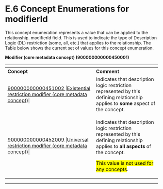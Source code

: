 # E.6 Concept Enumerations for modifierId

This concept enumeration represents a value that can be applied to the relationship. modifierId field. This is used to indicate the type of Description Logic (DL) restriction (some, all, etc.) that applies to the relationship.  The Table below shows the current set of values for this concept enumeration.

**Modifier (core metadata concept) (900000000000450001)**

<table data-full-width="true"><thead><tr><th width="276.115478515625"></th><th></th></tr></thead><tbody><tr><td><strong>Concept</strong></td><td><strong>Comment</strong></td></tr><tr><td><a href="http://snomed.info/id/900000000000451002">900000000000451002 |Existential restriction modifier (core metadata concept)|</a></td><td>Indicates that description logic restriction represented by this defining relationship applies to <strong>some</strong> aspect of the concept.</td></tr><tr><td><a href="http://snomed.info/id/900000000000452009">900000000000452009 |Universal restriction modifier (core metadata concept)|</a></td><td><p>Indicates that description logic restriction represented by this defining relationship applies to <strong>all aspects</strong> of the concept.</p><p><mark style="color:$warning;">This value is not used for any concepts</mark>.</p></td></tr></tbody></table>

***
